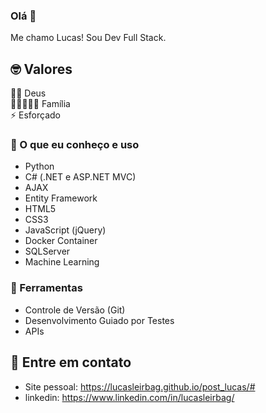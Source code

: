 ### Olá 👋

Me chamo Lucas! Sou Dev Full Stack.

## 🤓 Valores
🙏🏽 Deus<br>
👩🏻‍🤝‍👨🏽 Família<br>
⚡️ Esforçado

### 🧠 O que eu conheço e uso
- Python
- C# (.NET e ASP.NET MVC)
- AJAX
- Entity Framework
- HTML5
- CSS3
- JavaScript (jQuery)
- Docker Container
- SQLServer
- Machine Learning


### 🔧 Ferramentas
- Controle de Versão (Git)
- Desenvolvimento Guiado por Testes
- APIs

## 🔗 Entre em contato
- Site pessoal: https://lucasleirbag.github.io/post_lucas/#
- linkedin: https://www.linkedin.com/in/lucasleirbag/
